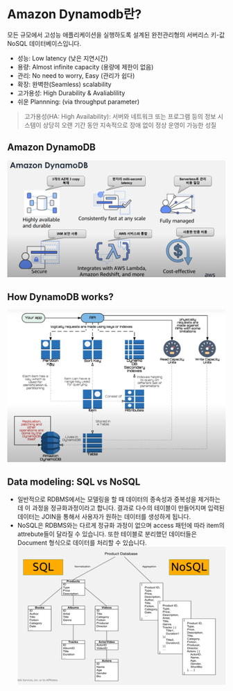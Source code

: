 # Amazon Dynamodb란?
모든 규모에서 고성능 애플리케이션을 실행하도록 설계된 완전관리형의 서버리스 키-값 NoSQL 데이터베이스입니다.

- 성능: Low latency (낮은 지연시간)
- 용량: Almost infinite capacity (용량에 제한이 없음)
- 관리: No need to worry, Easy (관리가 쉽다)
- 확장: 완벽한(Seamless) scalability
- 고가용성: High Durability & Avaliablility
- 쉬운 Plannning: (via throughput parameter)

> 고가용성(HA: High Availability): 서버와 네트워크 또는 프로그램 등의 정보 시스템이 상당히 오랜 기간 동안 지속적으로 장애 없이 정상 운영이 가능한 성질

## Amazon DynamoDB
![Amazon DynamoDB](./image/dynamodb.PNG)

## How DynamoDB works?
![How DynamoDB works](./image/how_dynamodb_works.PNG)

## Data modeling: SQL vs NoSQL
- 일반적으로 RDBMS에서는 모델링을 할 때 데이터의 종속성과 중복성을 제거하는데 이 과정을 정규화과정이라고 합니다. 결과로 다수의 테이블이 만들어지며 입력된 데이터는 JOIN을 통해서 사용자가 원하는 데이터를 생성하게 됩니다.
- NoSQL은 RDBMS와는 다르게 정규화 과정이 없으며 access 패턴에 따라 item의 attrebute들이 달라질 수 있습니다. 또한 테이블로 분리했던 데이터들은 Document 형식으로 데이터를 처리할 수 있습니다.
![SQL vs NoSQL](./image/sql_vs_nosql.PNG)